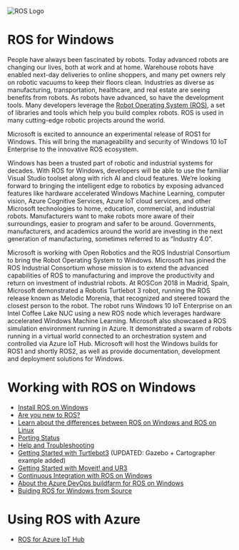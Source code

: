 ![ROS Logo](http://www.ros.org/wp-content/uploads/2013/10/rosorg-logo1.png)

# ROS for Windows
People have always been fascinated by robots. Today advanced robots are changing our lives, both at work and at home. Warehouse robots have enabled next-day deliveries to online shoppers, and many pet owners rely on robotic vacuums to keep their floors clean. 
Industries as diverse as manufacturing, transportation, healthcare, and real estate are seeing benefits from robots. As robots have advanced, so have the development tools. Many developers leverage the [Robot Operating System (ROS)](http://ros.org), 
a set of libraries and tools which help you build complex robots. ROS is used in many cutting-edge robotic projects around the world. 

Microsoft is excited to announce an experimental release of ROS1 for Windows. This will bring the manageability and security of Windows 10 IoT Enterprise to the innovative ROS ecosystem.

Windows has been a trusted part of robotic and industrial systems for decades. With ROS for Windows, developers will be able to use the familiar Visual Studio toolset along with rich AI and cloud features. 
We’re looking forward to bringing the intelligent edge to robotics by exposing advanced features like hardware accelerated Windows Machine Learning, computer vision, Azure Cognitive Services, Azure IoT cloud services, and other Microsoft technologies to home, education, commercial, and industrial robots. 
Manufacturers want to make robots more aware of their surroundings, easier to program and safer to be around. Governments, manufacturers, and academics around the world are investing in the next generation of manufacturing, sometimes referred to as “Industry 4.0”. 

Microsoft is working with Open Robotics and the ROS Industrial Consortium to bring the Robot Operating System to Windows. Microsoft has joined the ROS Industrial Consortium whose mission is to extend the advanced capabilities of ROS to manufacturing and improve the productivity and return on investment of industrial robots. 
At ROSCon 2018 in Madrid, Spain, Microsoft demonstrated a Robotis Turtlebot 3 robot, running the ROS release known as Melodic Morenia, that recognized and steered toward the closest person to the robot. The robot runs Windows 10 IoT Enterprise on an Intel Coffee Lake NUC using a new ROS node which leverages hardware accelerated Windows Machine Learning. 
Microsoft also showcased a ROS simulation environment running in Azure. It demonstrated a swarm of robots running in a virtual world connected to an orchestration system and controlled via Azure IoT Hub. 
Microsoft will host the Windows builds for ROS1 and shortly ROS2, as well as provide documentation, development and deployment solutions for Windows.

# Working with ROS on Windows
+ [Install ROS on Windows](GettingStarted/Setup.md)
+ [Are you new to ROS?](GettingStarted/NewToROS.md)
+ [Learn about the differences between ROS on Windows and ROS on Linux](GettingStarted/UsingROSonWindows.md)
+ [Porting Status](Porting/PortingStatus.md)
+ [Help and Troubleshooting](GettingStarted/Troubleshooting.md)
+ [Getting Started with Turtlebot3](Turtlebot/Turtlebot3.md) (UPDATED: Gazebo + Cartographer example added)
+ [Getting Started with Moveit! and UR3](Moveit/UR3.md)
+ [Continuous Integration with ROS on Windows](GettingStarted/SetupCI.md)
+ [About the Azure DevOps buildfarm for ROS on Windows](Build/buildfarm.md)
+ [Buiding ROS for Windows from Source](Build/fromsource.md)

# Using ROS with Azure
+ [ROS for Azure IoT Hub](https://github.com/Microsoft/ros_azure_iothub)

